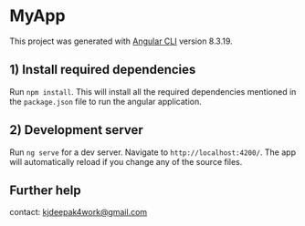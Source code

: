 # MyApp

This project was generated with [Angular CLI](https://github.com/angular/angular-cli) version 8.3.19.

## 1) Install required dependencies

Run `npm install`. This will install all the required dependencies mentioned in the `package.json` file to run the angular application.

## 2) Development server

Run `ng serve` for a dev server. Navigate to `http://localhost:4200/`. The app will automatically reload if you change any of the source files.

## Further help

contact: [kjdeepak4work@gmail.com](email:kjdeepak4work@gmail.com)
